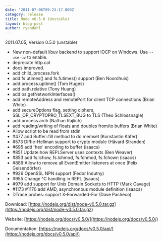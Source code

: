```yaml
---
date: '2011-07-06T09:23:17.000Z'
category: release
title: Node v0.5.0 (Unstable)
layout: blog-post
author: ryandahl
---
```


2011.07.05, Version 0.5.0 (unstable)

- New non-default libuv backend to support IOCP on Windows. Use `--use-uv` to enable.
- deprecate http.cat
- docs improved.
- add child_process.fork
- add fs.utimes() and fs.futimes() support (Ben Noordhuis)
- add process.uptime() (Tom Huges)
- add path.relative (Tony Huang)
- add os.getNetworkInterfaces()
- add remoteAddress and remotePort for client TCP connections (Brian White)
- add secureOptions flag, setting ciphers, SSL_OP_CRYPTOPRO_TLSEXT_BUG to TLS (Theo Schlossnagle)
- add process.arch (Nathan Rajlich)
- add reading/writing of floats and doubles from/to buffers (Brian White)
- Allow script to be read from stdin
- #477 add Buffer::fill method to do memset (Konstantin Käfer)
- #573 Diffie-Hellman support to crypto module (Håvard Stranden)
- #695 add 'hex' encoding to buffer (isaacs)
- #851 Update how REPLServer uses contexts (Ben Weaver)
- #853 add fs.lchow, fs.lchmod, fs.fchmod, fs.fchown (isaacs)
- #889 Allow to remove all EventEmitter listeners at once (Felix Geisendörfer)
- #926 OpenSSL NPN support (Fedor Indutny)
- #955 Change ^C handling in REPL (isaacs)
- #979 add support for Unix Domain Sockets to HTTP (Mark Cavage)
- #1173 #1170 add AMD, asynchronous module definition (isaacs)
- DTrace probes: support X-Forwarded-For (Dave Pacheco)

Download: [https://nodejs.org/dist/node-v0.5.0.tar.gz](https://nodejs.org/dist/node-v0.5.0.tar.gz)

Website: [https://nodejs.org/docs/v0.5.0/](https://nodejs.org/docs/v0.5.0/)

Documentation: [https://nodejs.org/docs/v0.5.0/api/](https://nodejs.org/docs/v0.5.0/api/)
